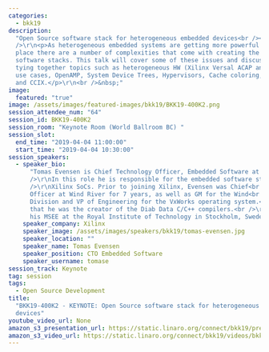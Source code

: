 ```yaml
---
categories:
  - bkk19
description:
  "Open Source software stack for heterogeneous embedded devices<br /><br
  />\r\n<p>As heterogeneous embedded systems are getting more powerful and common
  place there are a number of complexities that come with creating the associated
  software stacks. This talk will cover some of these issues and discuss solutions,
  tying together topics such as heterogeneous HW (Xilinx Versal ACAP and Zynq MPSoC),
  use cases, OpenAMP, System Device Trees, Hypervisors, Cache coloring, Ultra96V2
  and CCIX.</p>\r\n<br />&nbsp;"
image:
  featured: "true"
image: /assets/images/featured-images/bkk19/BKK19-400K2.png
session_attendee_num: "64"
session_id: BKK19-400K2
session_room: "Keynote Room (World Ballroom BC) "
session_slot:
  end_time: "2019-04-04 11:00:00"
  start_time: "2019-04-04 10:30:00"
session_speakers:
  - speaker_bio:
      "Tomas Evensen is Chief Technology Officer, Embedded Software at Xilinx.<br
      />\r\nIn this role he is responsible for the embedded software strategy for<br
      />\r\nXilinx SoCs. Prior to joining Xilinx, Evensen was Chief<br />\r\nTechnology
      Officer at Wind River for 7 years, as well as GM for the Wind<br />\r\nRiver Tools
      Division and VP of Engineering for the VxWorks operating system.<br />\r\nBefore
      that he was the creator of the Diab Data C/C++ compilers.<br />\r\nEvensen received
      his MSEE at the Royal Institute of Technology in Stockholm, Sweden."
    speaker_company: Xilinx
    speaker_image: /assets/images/speakers/bkk19/tomas-evensen.jpg
    speaker_location: ""
    speaker_name: Tomas Evensen
    speaker_position: CTO Embedded Software
    speaker_username: tomase
session_track: Keynote
tag: session
tags:
  - Open Source Development
title:
  "BKK19-400K2 - KEYNOTE: Open Source software stack for heterogeneous embedded
  devices"
youtube_video_url: None
amazon_s3_presentation_url: https://static.linaro.org/connect/bkk19/presentations/bkk19-400k2.pdf
amazon_s3_video_url: https://static.linaro.org/connect/bkk19/videos/bkk19-400k2.mp4
---
```

